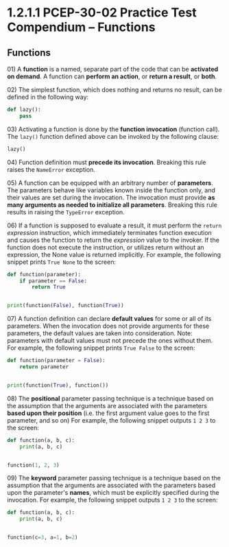 # 1.2.1.1 PCEP-30-02 Practice Test Compendium – Functions

## Functions

01\) A **function** is a named, separate part of the code that can be **activated on demand**. A function can **perform an action**, or **return a result**, or **both**.

02\) The simplest function, which does nothing and returns no result, can be defined in the following way:

```python
def lazy():
    pass
```

03\) Activating a function is done by the **function invocation** (function call). The `lazy()` function defined above can be invoked by the following clause:

```python
lazy()
```

04\) Function definition must **precede its invocation**. Breaking this rule raises the `NameError` exception.

05\) A function can be equipped with an arbitrary number of **parameters**. The parameters behave like variables known inside the function only, and their values are set during the invocation. The invocation must provide **as many arguments as needed to initialize all parameters**. Breaking this rule results in raising the `TypeError` exception.

06\) If a function is supposed to evaluate a result, it must perform the `return` _expression_ instruction, which immediately terminates function execution and causes the function to return the _expression_ value to the invoker. If the function does not execute the instruction, or utilizes return without an expression, the None value is returned implicitly. For example, the following snippet prints `True None` to the screen:

```python
def function(parameter):
    if parameter == False:
        return True


print(function(False), function(True))
```

07\) A function definition can declare **default values** for some or all of its parameters. When the invocation does not provide arguments for these parameters, the default values are taken into consideration. Note: parameters with default values must not precede the ones without them. For example, the following snippet prints `True False` to the screen:

```python
def function(parameter = False):
    return parameter


print(function(True), function())
```

08\) The **positional** parameter passing technique is a technique based on the assumption that the arguments are associated with the parameters **based upon their position** (i.e. the first argument value goes to the first parameter, and so on) For example, the following snippet outputs `1 2 3` to the screen:

```python
def function(a, b, c):
    print(a, b, c)


function(1, 2, 3)
```

09\) The **keyword** parameter passing technique is a technique based on the assumption that the arguments are associated with the parameters based upon the parameter's **names**, which must be explicitly specified during the invocation. For example, the following snippet outputs `1 2 3` to the screen:

```python
def function(a, b, c):
    print(a, b, c)


function(c=3, a=1, b=2)
```

